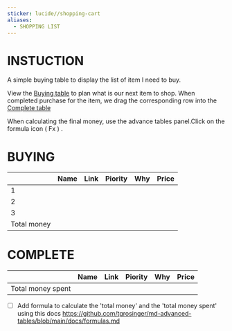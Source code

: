 ```yaml
---
sticker: lucide//shopping-cart
aliases:
  - SHOPPING LIST
---
```


# INSTUCTION 

A simple buying table to display the list of item I need to buy.

View the [Buying table](#BUYING) to plan what is our next item to shop. When completed purchase for the item, we drag the corresponding row into the [Complete table](#COMPLETE)

When calculating the final money, use the advance tables panel.Click on the formula icon ( Fx ) .
# BUYING

|             | Name | Link | Piority | Why | Price |
| ----------- | ---- | ---- | ------- | --- | ----- |
| 1           |      |      |         |     |       |
| 2           |      |      |         |     |       |
| 3           |      |      |         |     |       |
| Total money |      |      |         |     |       |
# COMPLETE 

|                   | Name | Link | Piority | Why | Price |
| ----------------- | ---- | ---- | ------- | --- | ----- |
| Total money spent |      |      |         |     |       |
- [ ] Add formula to calculate the 'total money' and the 'total money spent' using this docs https://github.com/tgrosinger/md-advanced-tables/blob/main/docs/formulas.md

